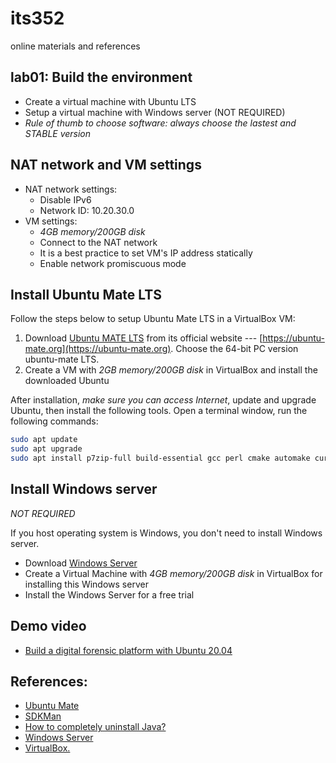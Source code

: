 # its352
online materials and references

## lab01: Build the environment
* Create a virtual machine with Ubuntu LTS
* Setup a virtual machine with Windows server (NOT REQUIRED)
* *Rule of thumb to choose software: always choose the lastest and STABLE version*

## NAT network and VM settings
* NAT network settings:
  * Disable IPv6
  * Network ID: 10.20.30.0
* VM settings:
  * *4GB memory/200GB disk*
  * Connect to the NAT network
  * It is a best practice to set VM's IP address statically
  * Enable network promiscuous mode


## Install Ubuntu Mate LTS
Follow the steps below to setup Ubuntu Mate LTS in a VirtualBox VM:

1. Download [Ubuntu MATE LTS](https://ubuntu-mate.org/) from its official website --- [https://ubuntu-mate.org](https://ubuntu-mate.org). Choose the  64-bit PC version ubuntu-mate LTS.
2. Create a VM with *2GB memory/200GB disk* in VirtualBox and install the downloaded Ubuntu


After installation, *make sure you can access Internet*, update and upgrade Ubuntu, then install the following tools. Open a terminal window, run the following commands:

```bash
sudo apt update
sudo apt upgrade
sudo apt install p7zip-full build-essential gcc perl cmake automake curl git
```

## Install Windows server
*NOT REQUIRED*

If you host operating system is Windows, you don't need to install Windows server.

* Download [Windows Server](https://www.microsoft.com/en-us/windows-server)
* Create a Virtual Machine with *4GB memory/200GB disk* in VirtualBox for installing this Windows server
* Install the Windows Server for a free trial

## Demo video
* [Build a digital forensic platform with Ubuntu 20.04](https://youtu.be/vU9Yqfh6PUE)

## References:

* [Ubuntu Mate](https://ubuntu-mate.org/)
* [SDKMan](https://sdkman.io/)
* [How to completely uninstall Java?](https://askubuntu.com/questions/84483/how-to-completely-uninstall-java)
* [Windows Server](https://www.microsoft.com/en-us/windows-server)
* [VirtualBox.](https://www.virtualbox.org/)
